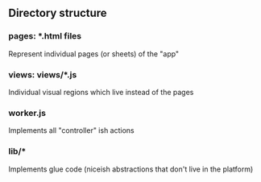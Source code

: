 ## Directory structure

### pages: *.html files
Represent individual pages (or sheets) of the "app"

### views:  views/*.js
Individual visual regions which live instead of the pages

### worker.js
Implements all "controller" ish actions

### lib/*
Implements glue code (niceish abstractions that don't live in the
platform)
